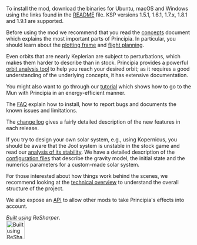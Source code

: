 To install the mod, download the binaries for Ubuntu, macOS and Windows using the links found in the [README](https://github.com/mockingbirdnest/Principia/blob/master/README.md) file.  KSP versions 1.5.1, 1.6.1, 1.7.x, 1.8.1 and 1.9.1 are supported.

Before using the mod we recommend that you read the [concepts](https://github.com/mockingbirdnest/Principia/wiki/Concepts) document which explains the most important parts of Principia.  In particular, you should learn about the [plotting frame](https://github.com/mockingbirdnest/Principia/wiki/Concepts#plotting-frame) and [flight planning](https://github.com/mockingbirdnest/Principia/wiki/Concepts#flight-planning).

Even orbits that are nearly Keplerian are subject to perturbations, which makes them harder to describe than in stock. Principia provides a powerful [orbit analysis tool](https://github.com/mockingbirdnest/Principia/wiki/Orbit-analysis) to help you reach your desired orbit; as it requires a good understanding of the underlying concepts, it has extensive documentation.

You might also want to go through our
[tutorial](https://github.com/mockingbirdnest/Principia/wiki/A-guide-to-going-to-the-Mun-with-Principia) which shows how 
to go to the Mun with Principia in an energy-efficient manner.

The [FAQ](https://github.com/mockingbirdnest/Principia/wiki/Installing,-reporting-bugs,-and-frequently-asked-questions) explain how to install, how to report bugs and documents the known issues and limitations.

The [change log](https://github.com/mockingbirdnest/Principia/wiki/Change-Log) gives a fairly detailed description of the new features in each release.

If you try to design your own solar system, e.g., using Kopernicus, you should be aware that the Jool system is unstable in the stock game and read our [analysis of its stability](https://github.com/mockingbirdnest/Principia/wiki/On-the-dynamical-stability-of-Principia's-modified-Jool-system).  We have a detailed description of the [configuration files](https://github.com/mockingbirdnest/Principia/wiki/Principia-configuration-files) that describe the gravity model, the initial state and the numerics parameters for a custom-made solar system.

For those interested about how things work behind the scenes, we recommend looking at the [technical overview](https://github.com/mockingbirdnest/Principia/wiki/Technical-Overview) to understand the overall structure of the project.

We also expose an [API](https://github.com/mockingbirdnest/Principia/wiki/Interface-for-other-KSP-mods) to allow other mods to take Principia's effects into account.

*Built using ReSharper*.<br/>
<a href="https://www.jetbrains.com/?from=Principia"><img src="https://github.com/mockingbirdnest/Principia/blob/master/documentation/resharper_logo.png" alt="Built using ReSharper" width="50" height="50"></a>
